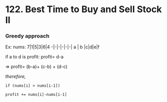 # 122. Best Time to Buy and Sell Stock II

### Greedy approach
Ex: nums: 
7|1|5|3|6|4 
-|-|-|-|-|-|
a | b |c|d|e|f

if a to d is profit: 
profit= d-a 

=> profit= (b-a)+ (c-b) + (d-c)

_therefore,_
```
if (nums[i] > nums[i-1])

profit += nums[i]-nums[i-1]
```


